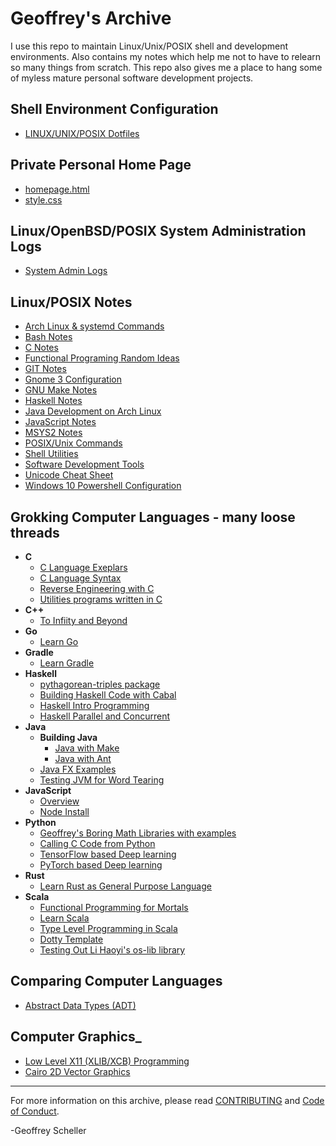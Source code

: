 # Geoffrey's Archive

I use this repo to maintain Linux/Unix/POSIX shell and
development environments.  Also contains my notes which
help me not to have to relearn so many things from scratch.
This repo also gives me a place to hang some of myless
mature personal software development projects.

## Shell Environment Configuration

* [LINUX/UNIX/POSIX Dotfiles](dotfiles/)

## Private Personal Home Page

* [homepage.html](web/homepage.html)
* [style.css](web/style.css)

## Linux/OpenBSD/POSIX System Administration Logs

* [System Admin Logs](adminLogs)

## Linux/POSIX Notes

* [Arch Linux & systemd Commands](notes/archLinuxNotes.txt)
* [Bash Notes](notes/bashNotes.txt)
* [C Notes](notes/C_notes.txt)
* [Functional Programing Random Ideas](notes/fpRandomIdeas.md)
* [GIT Notes](notes/gitNotes.txt)
* [Gnome 3 Configuration](notes/gnome3Conf.md)
* [GNU Make Notes](notes/makeNotes.md)
* [Haskell Notes](notes/Haskell_Notes)
* [Java Development on Arch Linux](notes/archJava.txt)
* [JavaScript Notes](notes/javaScriptNotes.txt)
* [MSYS2 Notes](notes/msys2Notes.txt)
* [POSIX/Unix Commands](notes/unixCommands.txt)
* [Shell Utilities](notes/shellUtilities.txt)
* [Software Development Tools](notes/softwareDevTools.md)
* [Unicode Cheat Sheet](notes/unicodeCheatSheet.txt)
* [Windows 10 Powershell Configuration](notes/win10PowershellConf/)

## Grokking Computer Languages - many loose threads

* __C__
  * [C Language Exeplars](grok/C/CExemplars/)
  * [C Language Syntax](grok/C/CSyntax/)
  * [Reverse Engineering with C](grok/C/CRevEngineer/)
  * [Utilities programs written in C](grok/C/CUtils/)
* __C++__
  * [To Infiity and Beyond](grok/C++/ToInfinityAndBeyond/)
* __Go__
  * [Learn Go](grok/Go/)
* __Gradle__
  * [Learn Gradle](grok/Gradle/)
* __Haskell__
  * [pythagorean-triples package](grok/Haskell/pythag-triples)
  * [Building Haskell Code with Cabal](grok/Haskell/buildingHaskellCode/)
  * [Haskell Intro Programming](grok/Haskell/haskellIntroProgramming/)
  * [Haskell Parallel and Concurrent](grok/Haskell/haskellParallelAndConcurrent/)
* __Java__
  * __Building Java__
    * [Java with Make](grok/Java/buildingJava/javaWithMake/)
    * [Java with Ant](grok/Java/buildingJava/javaWithAnt/)
  * [Java FX Examples](grok/Java/javafxExamples/)
  * [Testing JVM for Word Tearing](grok/Java/wordTearing/)
* __JavaScript__
  * [Overview](grok/JavaScript/)
  * [Node Install](grok/JavaScript/node-install/)
* __Python__
  * [Geoffrey's Boring Math Libraries with examples](grok/Python/boring_math/)
  * [Calling C Code from Python](grok/Python/C_call/)
  * [TensorFlow based Deep learning](grok/Python/tensorflow/)
  * [PyTorch based Deep learning](grok/Python/pyTorch/)
* __Rust__
  * [Learn Rust as General Purpose Language](grok/Rust/learnRust/)
* __Scala__
  * [Functional Programming for Mortals](grok/Scala/fpForMortals/)
  * [Learn Scala](grok/Scala/learnScala/)
  * [Type Level Programming in Scala](grok/Scala/typeLevelProgramming/)
  * [Dotty Template](grok/Scala/sbtDottyTemplate)
  * [Testing Out Li Haoyi's os-lib library](grok/Scala/osLib)

## Comparing Computer Languages

* [Abstract Data Types (ADT)](comp/ADT/)

## Computer Graphics_

* [Low Level X11 (XLIB/XCB) Programming](grok/Graphics/XWindows)
* [Cairo 2D Vector Graphics](grok/Graphics/Cairo)

---

For more information on this archive, please read
[CONTRIBUTING](CONTRIBUTING.md)
and
[Code of Conduct](CODE_OF_CONDUCT.md).

-Geoffrey Scheller
